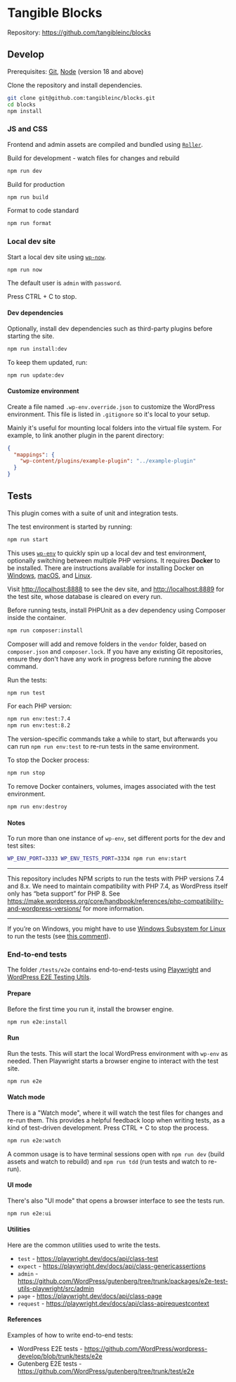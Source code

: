 # Tangible Blocks

Repository: https://github.com/tangibleinc/blocks

## Develop

Prerequisites: [Git](https://git-scm.com/), [Node](https://nodejs.org/en/) (version 18 and above)

Clone the repository and install dependencies.

```sh
git clone git@github.com:tangibleinc/blocks.git
cd blocks
npm install
```

### JS and CSS

Frontend and admin assets are compiled and bundled using [`Roller`](https://github.com/tangibleinc/roller).

Build for development - watch files for changes and rebuild

```sh
npm run dev
```

Build for production

```sh
npm run build
```

Format to code standard

```sh
npm run format
```

### Local dev site

Start a local dev site using [`wp-now`](https://github.com/WordPress/playground-tools/blob/trunk/packages/wp-now/README.md).

```sh
npm run now
```

The default user is `admin` with `password`.

Press CTRL + C to stop.

#### Dev dependencies

Optionally, install dev dependencies such as third-party plugins before starting the site.

```sh
npm run install:dev
```

To keep them updated, run:

```sh
npm run update:dev
```

#### Customize environment

Create a file named `.wp-env.override.json` to customize the WordPress environment. This file is listed in `.gitignore` so it's local to your setup.

Mainly it's useful for mounting local folders into the virtual file system. For example, to link another plugin in the parent directory:

```json
{
  "mappings": {
    "wp-content/plugins/example-plugin": "../example-plugin"
  }
}
```

## Tests

This plugin comes with a suite of unit and integration tests.

The test environment is started by running:

```sh
npm run start
```

This uses [`wp-env`](https://developer.wordpress.org/block-editor/reference-guides/packages/packages-env/) to quickly spin up a local dev and test environment, optionally switching between multiple PHP versions. It requires **Docker** to be installed. There are instructions available for installing Docker on [Windows](https://docs.docker.com/desktop/install/windows-install/), [macOS](https://docs.docker.com/desktop/install/mac-install/), and [Linux](https://docs.docker.com/desktop/install/linux-install/).

Visit [http://localhost:8888](http://localhost:8888) to see the dev site, and [http://localhost:8889](http://localhost:8880) for the test site, whose database is cleared on every run.

Before running tests, install PHPUnit as a dev dependency using Composer inside the container.

```sh
npm run composer:install
```

Composer will add and remove folders in the `vendor` folder, based on `composer.json` and `composer.lock`. If you have any existing Git repositories, ensure they don't have any work in progress before running the above command.

Run the tests:

```sh
npm run test
```

For each PHP version:

```sh
npm run env:test:7.4
npm run env:test:8.2
```

The version-specific commands take a while to start, but afterwards you can run `npm run env:test` to re-run tests in the same environment.

To stop the Docker process:

```sh
npm run stop
```

To remove Docker containers, volumes, images associated with the test environment.

```sh
npm run env:destroy
```

#### Notes

To run more than one instance of `wp-env`, set different ports for the dev and test sites:

```sh
WP_ENV_PORT=3333 WP_ENV_TESTS_PORT=3334 npm run env:start
```

---

This repository includes NPM scripts to run the tests with PHP versions 7.4 and 8.x. We need to maintain compatibility with PHP 7.4, as WordPress itself only has “beta support” for PHP 8. See https://make.wordpress.org/core/handbook/references/php-compatibility-and-wordpress-versions/ for more information.

---

If you’re on Windows, you might have to use [Windows Subsystem for Linux](https://learn.microsoft.com/en-us/windows/wsl/install) to run the tests (see [this comment](https://bitbucket.org/tangibleinc/tangible-fields-module/pull-requests/30#comment-389568162)).

### End-to-end tests

The folder `/tests/e2e` contains end-to-end-tests using [Playwright](https://playwright.dev/docs/intro) and [WordPress E2E Testing Utils](https://developer.wordpress.org/block-editor/reference-guides/packages/packages-e2e-test-utils-playwright/).

#### Prepare

Before the first time you run it, install the browser engine.

```sh
npm run e2e:install
```

#### Run

Run the tests. This will start the local WordPress environment with `wp-env` as needed. Then Playwright starts a browser engine to interact with the test site.

```sh
npm run e2e
```

#### Watch mode

There is a "Watch mode", where it will watch the test files for changes and re-run them. 
This provides a helpful feedback loop when writing tests, as a kind of test-driven development. Press CTRL + C to stop the process.

```sh
npm run e2e:watch
```

A common usage is to have terminal sessions open with `npm run dev` (build assets and watch to rebuild) and `npm run tdd` (run tests and watch to re-run).

#### UI mode

There's also "UI mode" that opens a browser interface to see the tests run.

```sh
npm run e2e:ui
```

#### Utilities

Here are the common utilities used to write the tests.

- `test` - https://playwright.dev/docs/api/class-test
- `expect` - https://playwright.dev/docs/api/class-genericassertions
- `admin` - https://github.com/WordPress/gutenberg/tree/trunk/packages/e2e-test-utils-playwright/src/admin
- `page` - https://playwright.dev/docs/api/class-page
- `request` - https://playwright.dev/docs/api/class-apirequestcontext

#### References

Examples of how to write end-to-end tests:

- WordPress E2E tests - https://github.com/WordPress/wordpress-develop/blob/trunk/tests/e2e
- Gutenberg E2E tests - https://github.com/WordPress/gutenberg/tree/trunk/test/e2e
